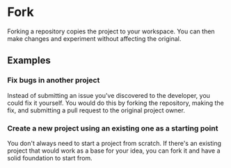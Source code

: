 # Fork

Forking a repository copies the project to your workspace. You can then make changes and experiment without affecting the original.

## Examples

### Fix bugs in another project
Instead of submitting an issue you've discovered to the developer, you could fix it yourself. You would do this by forking the repository, making the fix, and submitting a pull request to the original project owner.

### Create a new project using an existing one as a starting point
You don't always need to start a project from scratch. If there's an existing project that would work as a base for your idea, you can fork it and have a solid foundation to start from.
